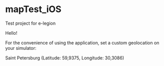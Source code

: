 # mapTest_iOS
Test project for e-legion


Hello!

For the convenience of using the application, set a custom geolocation on your simulator: 

Saint Petersburg (Latitude: 59,9375, Longitude: 30,3086)
